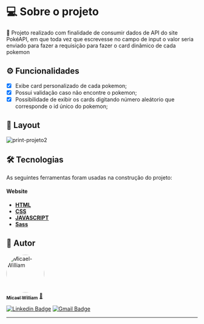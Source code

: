 <h1>💻 Sobre o projeto</h1>

🚀 Projeto realizado com finalidade de consumir dados de API do site PokéAPI, em que toda vez que escrevesse no campo de input o valor seria enviado para fazer a requisição para fazer o card dinâmico de cada pokemon

## ⚙️ Funcionalidades

- [x] Exibe card personalizado de cada pokemon;
- [x] Possui validação caso não encontre o pokemon;
- [x] Possibilidade de exibir os cards digitando número aleátorio que corresponde o id único do pokemon;

## 🎨 Layout
![print-projeto2](https://user-images.githubusercontent.com/90733510/230801215-dd173898-db55-4f06-8cdf-4d3904225fbc.png)




## 🛠 Tecnologias

As seguintes ferramentas foram usadas na construção do projeto:

#### **Website**

- **[HTML](https://developer.mozilla.org/pt-BR/docs/Web/HTML)**
- **[CSS](https://developer.mozilla.org/pt-BR/docs/Web/CSS)**
- **[JAVASCRIPT](https://www.javascript.com/)**
- **[Sass](https://sass-lang.com/)**



## 🦸 Autor

<a href="http://www.instagram.com/wlliam_costa">
 <img style="border-radius: 50%;" src="" width="100px;" alt="Micael-William"/>
 <br />
 <sub><b>Micael William</b></sub></a> <a href="https://bit.ly/Linkedin-Micael-William" title="perfil">🚀</a>
 <br />

[![Linkedin Badge](https://img.shields.io/badge/-Micael-William?style=flat-square&logo=Linkedin&logoColor=white&link=https://bit.ly/Linkedin-Micael-William)](https://bit.ly/Linkedin-Micael-William)
[![Gmail Badge](https://img.shields.io/badge/-Micael-William?style=flat-square&logo=Gmail&logoColor=white&link=mailto:mw931991@gmail.com)](mailto:mw931991@gmail.com)

---

